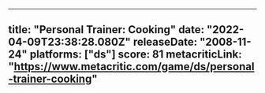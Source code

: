 
---
title: "Personal Trainer: Cooking"
date: "2022-04-09T23:38:28.080Z"
releaseDate: "2008-11-24"
platforms: ["ds"]
score: 81
metacriticLink: "https://www.metacritic.com/game/ds/personal-trainer-cooking"
---
